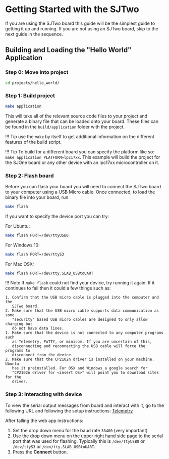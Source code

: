 # Getting Started with the SJTwo

If you are using the SJTwo board this guide will be the simplest guide to
getting it up and running. If you are not using an SJTwo board, skip to the next
guide in the sequence.

## Building and Loading the "Hello World" Application

### Step 0: Move into project

```bash
cd projects/hello_world/
```

### Step 1: Build project

```bash
make application
```

This will take all of the relevant source code files to your project and
generate a binary file that can be loaded onto your board. These files can be
found in the `build/application` folder with the project.

<script id="asciicast-314699" src="https://asciinema.org/a/314699.js" async>
</script>

!!! Tip
    use the `make` by itself to get additional information on the
    different features of the build script.

!!! Tip
    To build for a different board you can specify the platform like so:
    `make application PLATFORM=lpc17xx`.
    This example will build the project for the SJOne board or any other device
    with an lpc17xx microcontroller on it.

### Step 2: Flash board

Before you can flash your board you will need to connect the SJTwo board to your
computer using a USB Micro cable. Once connected, to load the binary file into
your board, run:

```bash
make flash
```

If you want to specify the device port you can try:

For Ubuntu:

```bash
make flash PORT=/dev/ttyUSB0
```

For Windows 10:

```bash
make flash PORT=/dev/ttyS3
```

For Mac OSX:

```bash
make flash PORT=/dev/tty.SLAB_USBtoUART
```

!!! Note
    If `make flash` could not find your device, try running it again. If
    it continues to fail then it could a few things such as:

    1. Confirm that the USB micro cable is plugged into the computer and the
       SJTwo board.
    2. Make sure that the USB micro cable supports data communication as some
       "security" based USB micro cables are designed to only allow charging but
       do not have data lines.
    1. Make sure that the device is not connected to any computer programs such
       as Telemetry, PuTTY, or minicom. If you are uncertain of this,
       disconnecting and reconnecting the USB cable will force the programs to
       disconnect from the device.
    2. Make sure that the CP2102n driver is installed on your machine. Ubuntu
       has it preinstalled. For OSX and Windows a google search for
       "CP2102n driver for <insert OS>" will point you to download sites for the
       driver.

### Step 3: Interacting with device

To view the serial output messages from board and interact with it, go to the
following URL and following the setup instructions:
[Telemetry](https://sjsu-dev2.github.io/Telemetry/)

After falling the web app instructions:

1. Set the drop down menu for the baud rate `38400` (very important)
2. Use the drop down menu on the upper right hand side page to the serial port
   that was used for flashing. Typically this is `/dev/ttyUSB0` or `/dev/ttyS3`
   or `/dev/tty.SLAB_USBtoUART`.
3. Press the **Connect** button.
